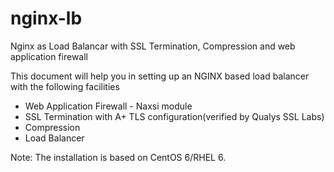 # nginx-lb
Nginx as Load Balancar with SSL Termination, Compression and web application firewall

This document will help you in setting up an NGINX based load balancer with the following facilities

* Web Application Firewall - Naxsi module
* SSL Termination with A+ TLS configuration(verified by Qualys SSL Labs)
* Compression
* Load Balancer

Note: The installation is based on CentOS 6/RHEL 6.
